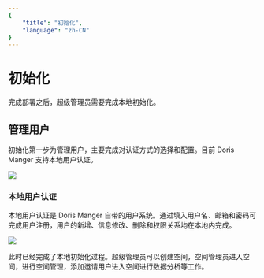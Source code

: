 ```yaml
---
{
    "title": "初始化",
    "language": "zh-CN"
}
---
```


<!-- 
Licensed to the Apache Software Foundation (ASF) under one
or more contributor license agreements.  See the NOTICE file
distributed with this work for additional information
regarding copyright ownership.  The ASF licenses this file
to you under the Apache License, Version 2.0 (the
"License"); you may not use this file except in compliance
with the License.  You may obtain a copy of the License at

  http://www.apache.org/licenses/LICENSE-2.0

Unless required by applicable law or agreed to in writing,
software distributed under the License is distributed on an
"AS IS" BASIS, WITHOUT WARRANTIES OR CONDITIONS OF ANY
KIND, either express or implied.  See the License for the
specific language governing permissions and limitations
under the License.
-->

# 初始化

完成部署之后，超级管理员需要完成本地初始化。

## 管理用户

初始化第一步为管理用户，主要完成对认证方式的选择和配置。目前 Doris Manger 支持本地用户认证。

![](../../../../images/doris-manager/initializing-1.png)

### 本地用户认证

本地用户认证是 Doris Manger 自带的用户系统。通过填入用户名、邮箱和密码可完成用户注册，用户的新增、信息修改、删除和权限关系均在本地内完成。

![](../../../../images/doris-manager/initializing-2.png)

此时已经完成了本地初始化过程。超级管理员可以创建空间，空间管理员进入空间，进行空间管理，添加邀请用户进入空间进行数据分析等工作。